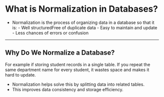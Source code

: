 # **What is Normalization in Databases?**
- Normalization is the process of organizing data in a database so that it is:
            - Well structuredFree of duplicate data
            - Easy to maintain and update
            - Less chances of errors or confusion
---
## **Why Do We Normalize a Database?**
For example if storing student records in a single table. If you repeat the same department name for every student, it wastes space and makes it hard to update.
- Normalization helps solve this by splitting data into related tables.
-  This improves data consistency and storage efficiency.
